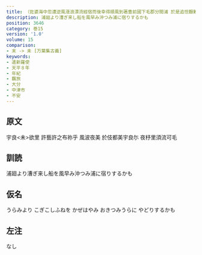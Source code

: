 ```yaml
---
title: （佐婆海中忽遭逆風漲浪漂流經宿而後幸得順風到著豊前國下毛郡分間浦 於是追怛艱難悽惆作八首）
description: 浦廻より漕ぎ来し船を風早み沖つみ浦に宿りするかも
position: 3646
category: 巻15
version: '1.0'
volume: 15
comparison:
- 末 -> 未 [万葉集古義]
keywords:
- 遣新羅使
- 天平８年
- 年紀
- 羈旅
- 大分
- 中津市
- 不安
---
```


## 原文

宇良<未>欲里 許藝許之布祢乎 風波夜美 於伎都美宇良尓 夜杼里須流可毛

## 訓読

浦廻より漕ぎ来し船を風早み沖つみ浦に宿りするかも

## 仮名

うらみより こぎこしふねを かぜはやみ おきつみうらに やどりするかも

## 左注

なし
